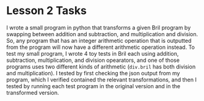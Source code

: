# Lesson 2 Tasks
I wrote a small program in python that transforms a given Bril program by swapping between addition and subtraction, and multiplication and division. So, any program that has an integer arithmetic operation that is outputted from the program will now have a different arithmetic operation instead. To test my small program, I wrote 4 toy tests in Bril each using addition, subtraction, multiplication, and division opearators, and one of those programs uses two different kinds of arithmetic (`div.bril` has both division and multiplication). I tested by first checking the json output from my program, which I verified contained the relevant transformations, and then I tested by running each test program in the original version and in the transformed version.
